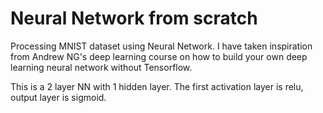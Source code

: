 # Neural Network from scratch
Processing MNIST dataset using Neural Network. I have taken inspiration from Andrew NG's deep learning course on how to build your own deep learning neural network without Tensorflow. 

This is a 2 layer NN with 1 hidden layer. The first activation layer is relu, output layer is sigmoid.

